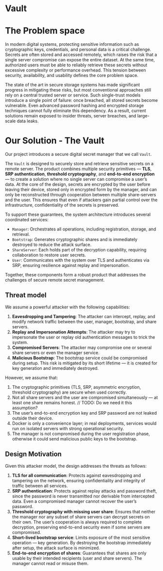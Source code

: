 # Vault

# The Problem space
In modern digital systems, protecting sensitive information such as cryptographic keys, credentials, and personal data is a critical challenge. Secrets are often stored and accessed remotely, which raises the risk that a single server compromise can expose the entire dataset. At the same time, authorized users must be able to reliably retrieve these secrets without excessive complexity or performance overhead. This tension between security, availability, and usability defines the core problem space.

The state of the art in secure storage systems has made significant progress in mitigating these risks, but most conventional approaches still rely on a central trusted server or service.
Such single-trust models introduce a single point of failure: once breached, all stored secrets become vulnerable. Even advanced password hashing and encrypted storage techniques cannot fully eliminate this dependency. As a result, current solutions remain exposed to insider threats, server breaches, and large-scale data leaks.

# Our Solution - The Vault
Our project introduces a secure digital secret manager that we call `Vault`.

The `Vault` is designed to securely store and retrieve sensitive secrets on a remote server. The product combines multiple security primitives — **TLS**, **SRP authentication**, **threshold cryptography**, and **end-to-end encryption** — to create a solution where no single server can compromise a user’s data. At the core of the design, secrets are encrypted by the user before leaving their device, stored only in encrypted form by the manager, and can only be reconstructed through cooperation between multiple share-servers and the user. This ensures that even if attackers gain partial control over the infrastructure, confidentiality of the secrets is preserved.

To support these guarantees, the system architecture introduces several coordinated services:
* `Manager`: Orchestrates all operations, including registration, storage, and retrieval.
* `Bootstrap`: Generates cryptographic shares and is immediately destroyed to reduce the attack surface.
* `ShareServer`: Each holds part of the decryption capability, requiring collaboration to restore user secrets.
* `User`: Communicates with the system over TLS and authenticates via SRP, ensuring resilience against replay and impersonation.

Together, these components form a robust product that addresses the challenges of secure remote secret management.

## Threat model
We assume a powerful attacker with the following capabilities:
1. **Eavesdropping and Tampering**: The attacker can intercept, replay, and modify network traffic between the user, manager, bootstrap, and share servers.
2. **Replay and Impersonation Attempts**: The attacker may try to impersonate the user or replay old authentication messages to trick the system.
3. **Compromised Servers**: The attacker may compromise one or several share servers or even the manager service.
4. **Malicious Bootstrap**: The bootstrap service could be compromised during setup. This risk is mitigated by its short lifetime — it is created for key generation and immediately destroyed.

However, we assume that:
1. The cryptographic primitives (TLS, SRP, asymmetric encryption, threshold cryptography) are secure when used correctly.
2. Not all share servers and the user are compromised simultaneously — at least one share remains honest.  // TODO: Do we need it this assumption?
3. The user’s end-to-end encryption key and SRP password are not leaked outside their device.
4. Docker is only a convenience layer; in real deployments, services would run on isolated servers with strong operational security.
5. The manager is not compromised during the user registration phase, otherwise it could send malicious public keys to the bootstrap.

## Design Motivation
Given this attacker model, the design addresses the threats as follows:
1. **TLS for all communication**: Protects against eavesdropping and tampering on the network, ensuring confidentiality and integrity of traffic between all services.
2. **SRP authentication**: Protects against replay attacks and password theft, since the password is never transmitted nor derivable from intercepted data. Even a compromised manager cannot recover the user’s password.
3. **Threshold cryptography with missing user share**: Ensures that neither the manager nor any subset of share servers can decrypt secrets on their own. The user’s cooperation is always required to complete decryption, preserving end-to-end security even if some servers are compromised.
4. **Short-lived bootstrap service**: Limits exposure of the most sensitive operation — key generation. By destroying the bootstrap immediately after setup, the attack surface is minimized.
5. **End-to-end encryption of shares**: Guarantees that shares are only usable by their intended recipients (user and share servers). The manager cannot read or misuse them.
